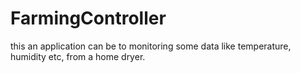 # FarmingController
this an application can be to monitoring some data like temperature, humidity etc, from a home dryer.
